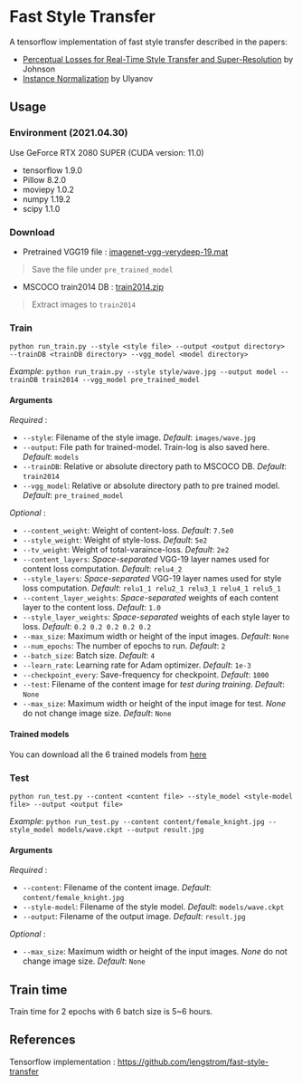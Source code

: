 # Fast Style Transfer

A tensorflow implementation of fast style transfer described in the papers:
* [Perceptual Losses for Real-Time Style Transfer and Super-Resolution](http://cs.stanford.edu/people/jcjohns/eccv16/) by Johnson
* [Instance Normalization](https://arxiv.org/abs/1607.08022) by Ulyanov
  

## Usage

### Environment (2021.04.30)
Use GeForce RTX 2080 SUPER (CUDA version: 11.0)

* tensorflow         1.9.0 
* Pillow             8.2.0
* moviepy            1.0.2
* numpy              1.19.2
* scipy              1.1.0


### Download
* Pretrained VGG19 file : [imagenet-vgg-verydeep-19.mat](http://www.vlfeat.org/matconvnet/models/imagenet-vgg-verydeep-19.mat) 
> Save the file under `pre_trained_model` 
* MSCOCO train2014 DB : [train2014.zip](http://msvocds.blob.core.windows.net/coco2014/train2014.zip)  
> Extract images to `train2014`

### Train
```
python run_train.py --style <style file> --output <output directory> 
--trainDB <trainDB directory> --vgg_model <model directory>
```
*Example*:
`python run_train.py --style style/wave.jpg --output model --trainDB train2014 --vgg_model pre_trained_model`

#### Arguments
*Required* :  
* `--style`: Filename of the style image. *Default*: `images/wave.jpg`
* `--output`: File path for trained-model. Train-log is also saved here. *Default*: `models`
* `--trainDB`: Relative or absolute directory path to MSCOCO DB. *Default*: `train2014`
* `--vgg_model`: Relative or absolute directory path to pre trained model. *Default*: `pre_trained_model`

*Optional* :  
* `--content_weight`: Weight of content-loss. *Default*: `7.5e0`
* `--style_weight`: Weight of style-loss. *Default*: `5e2`
* `--tv_weight`: Weight of total-varaince-loss. *Default*: `2e2`
* `--content_layers`: *Space-separated* VGG-19 layer names used for content loss computation. *Default*: `relu4_2`
* `--style_layers`: *Space-separated* VGG-19 layer names used for style loss computation. *Default*: `relu1_1 relu2_1 relu3_1 relu4_1 relu5_1`
* `--content_layer_weights`: *Space-separated* weights of each content layer to the content loss. *Default*: `1.0`
* `--style_layer_weights`: *Space-separated* weights of each style layer to loss. *Default*: `0.2 0.2 0.2 0.2 0.2`
* `--max_size`: Maximum width or height of the input images. *Default*: `None`
* `--num_epochs`: The number of epochs to run. *Default*: `2`
* `--batch_size`: Batch size. *Default*: `4`
* `--learn_rate`: Learning rate for Adam optimizer. *Default*: `1e-3`
* `--checkpoint_every`: Save-frequency for checkpoint. *Default*: `1000`
* `--test`: Filename of the content image for *test during training*. *Default*: `None`
* `--max_size`: Maximum width or height of the input image for test. *None* do not change image size. *Default*: `None` 

#### Trained models
You can download all the 6 trained models from [here](https://mega.nz/#F!VEAm1CDD!ILTR1TA5zFJ_Cp9I5DRofg)

### Test  

```
python run_test.py --content <content file> --style_model <style-model file> --output <output file> 
```
*Example*:
`python run_test.py --content content/female_knight.jpg --style_model models/wave.ckpt --output result.jpg`

#### Arguments
*Required* :  
* `--content`: Filename of the content image. *Default*: `content/female_knight.jpg`
* `--style-model`: Filename of the style model. *Default*: `models/wave.ckpt`
* `--output`: Filename of the output image. *Default*: `result.jpg`  

*Optional* :  
* `--max_size`: Maximum width or height of the input images. *None* do not change image size. *Default*: `None`

## Train time

Train time for 2 epochs with 6 batch size is 5~6 hours. 

## References
Tensorflow implementation : https://github.com/lengstrom/fast-style-transfer  


